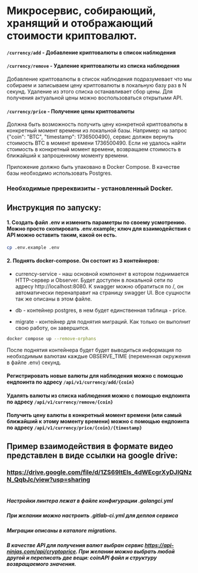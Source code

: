 # Микросервис, собирающий, хранящий и отображающий стоимости криптовалют.

#### `/currency/add` - Добавление криптовалюты в список наблюдения
#### `/currency/remove` - Удаление криптовалюты из списка наблюдения

Добавление криптовалюты в список наблюдения подразумевает что мы собираем и записываем цену криптовалюты в локальную базу раз в N секунд. Удаление из этого списка останавливает сбор цены. Для получения актуальной цены можно воспользоваться открытыми API.

#### `/currency/price` - Получение цены криптовалюты

Должна быть возможность получить цену конкретной криптовалюты в конкретный момент времени из локальной базы. Например: на запрос {"coin": "BTC", "timestamp": 1736500490}, сервис должен вернуть стоимость BTC в момент времени 1736500490. Если не удалось найти стоимость в конкретный момент времени, возвращаем стоимость в ближайший к запрошенному моменту времени.

Приложение должно быть упаковано в Docker Compose. В качестве базы необходимо использовать Postgres. 

### Необходимые пререквизиты - установленный Docker.

## Инструкция по запуску:

#### 1. Создать файл .env и изменить параметры по своему усмотрению. Можно просто скопировать .env.example; ключ для взаимодействия с API можно оставить таким, какой он есть. 

```bash
cp .env.example .env
```

#### 2. Поднять docker-compose. Он состоит из 3 контейнеров: 

- currency-service - наш основной компонент в котором поднимается HTTP-сервер и Observer. Будет доступен в локальной сети по адресу http://localhost:8080. К swagger можно обратиться по /, он автоматически перенаправит на страницу swagger UI. Все сущности так же описаны в этом файле.

- db - контейнер postgres, в нем будет единственная таблица - price.

- migrate - контейнер для поднятия миграций. Как только он выполнит свою работу, он завершится.

```bash
docker compose up --remove-orphans
```

После поднятия контейнера будет будет выводиться информация по необходимым валютам каждые OBSERVE_TIME (переменная окружения в файле .env) секунд.

#### Регистрировать новые валюты для наблюдения можно с помощью ендпоинта по адресу `/api/v1/currency/add/{coin}`

#### Удалять валюты из списка наблюдения можно с помощью ендпоинта по адресу `/api/v1/currency/remove/{coin}`

#### Получить цену валюты в конкретный момент времени (или самый ближайший к этому моменту времени) можно с помощью ендпоинта по адресу `/api/v1/currency/price/{coin}/{timestamp}`


## Пример взаимодействия в формате видео представлен в виде ссылки на google drive: 

### https://drive.google.com/file/d/1ZS69ltEls_4dWEcgrXyDJIQNzN_QqbJc/view?usp=sharing


#
#
#

##### Настройки линтера лежат в файле конфигурации .golangci.yml
##### При желании можно настроить .gitlab-ci.yml для деплоя сервиса
##### Миграции описаны в каталоге migrations.
##### В качестве API для получения валют выбран сервис https://api-ninjas.com/api/cryptoprice. При желании можно выбрать любой другой и переписать две вещи: coinAPI файл и структуру возвращаемого значения.